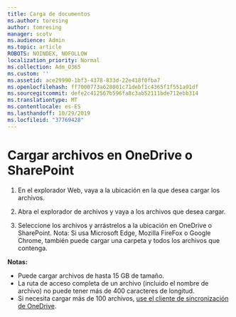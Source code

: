```yaml
---
title: Carga de documentos
ms.author: toresing
author: tomresing
manager: scotv
ms.audience: Admin
ms.topic: article
ROBOTS: NOINDEX, NOFOLLOW
localization_priority: Normal
ms.collection: Adm_O365
ms.custom: ''
ms.assetid: ace29990-1bf3-4378-833d-22e418f0fba7
ms.openlocfilehash: ff7000773a628001c71debf1c4365f1f551a91df
ms.sourcegitcommit: defe2c412567b596fa8c3ab52111bde712ebb314
ms.translationtype: MT
ms.contentlocale: es-ES
ms.lasthandoff: 10/29/2019
ms.locfileid: "37769428"
---
```

# <a name="upload-files-to-onedrive-or-sharepoint"></a>Cargar archivos en OneDrive o SharePoint

1. En el explorador Web, vaya a la ubicación en la que desea cargar los archivos.
    
2. Abra el explorador de archivos y vaya a los archivos que desea cargar.
    
3. Seleccione los archivos y arrástrelos a la ubicación en OneDrive o SharePoint. Nota: Si usa Microsoft Edge, Mozilla FireFox o Google Chrome, también puede cargar una carpeta y todos los archivos que contenga.
    
**Notas:**

- Puede cargar archivos de hasta 15 GB de tamaño. 
- La ruta de acceso completa de un archivo (incluido el nombre de archivo) no puede tener más de 400 caracteres de longitud. 
- Si necesita cargar más de 100 archivos, [use el cliente de sincronización de OneDrive](https://go.microsoft.com/fwlink/?linkid=866427). 
  


